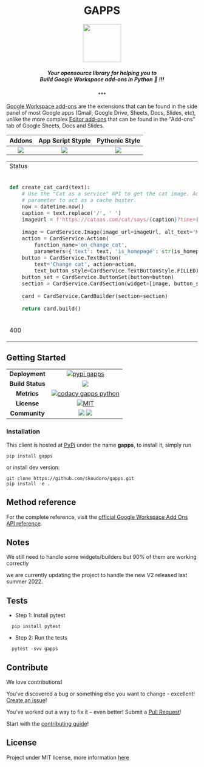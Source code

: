 <h1 align="center">GAPPS</h1>
<p align="center">
<img height="100px" src="https://www.gstatic.com/images/icons/material/system/1x/pets_black_48dp.png">
</p>

<h5 align="center"> Your opensource library for helping you to <br><b>Build Google Workspace add-ons in Python  🐍 !!!</b></h5>

<p align="center">
***
</p>

[Google Workspace add-ons](https://developers.google.com/workspace/add-ons/how-tos/building-gsuite-addons) are the extensions that can be found in the side panel of most Google apps (Gmail, Google Drive, Sheets, Docs, Slides, etc), unlike the more complex [Editor add-ons](https://developers.google.com/workspace/add-ons/how-tos/building-editor-addons) that can be found in the "Add-ons" tab of Google Sheets, Docs and Slides.

| Addons             |  App Script Styple | Pythonic Style |
:-------------------------:|:-------------------------:|:-------------------------:|
![](https://developers.google.com/apps-script/add-ons/images/workspace-addons-cats.png)  |  ![](docs/source/_static/images/code_app_script_style.png?raw=true) | ![](docs/source/_static/images/code_python_style.png?raw=true) |



<table>
<tr>
<td> Status </td> <td> Response </td>
</tr>
<tr>
<td>

```python

def create_cat_card(text):
    # Use the "Cat as a service" API to get the cat image. Add a "time" URL
    # parameter to act as a cache buster.
    now = datetime.now()
    caption = text.replace('/', ' ')
    imageUrl = f'https://cataas.com/cat/says/{caption}?time={now.timestamp()}'

    image = CardService.Image(image_url=imageUrl, alt_text='Meow')
    action = CardService.Action(
        function_name='on_change_cat',
        parameters={'text': text, 'is_homepage': str(is_homepage)})
    button = CardService.TextButton(
        text='Change cat', action=action,
        text_button_style=CardService.TextButtonStyle.FILLED)
    button_set = CardService.ButtonSet(button=button)
    section = CardService.CardSection(widget=[image, button_set])

    card = CardService.CardBuilder(section=section)

    return card.build()

```
</td>
<td>

```python

def create_cat_card(text):
    # Use the "Cat as a service" API to get the cat image. Add a "time" URL
    # parameter to act as a cache buster.
    now = datetime.now()
    caption = text.replace('/', ' ')
    imageUrl = f'https://cataas.com/cat/says/{caption}?time={now.timestamp()}'

    image = CardService.Image(image_url=imageUrl, alt_text='Meow')
    action = CardService.Action(
        function_name='on_change_cat',
        parameters={'text': text, 'is_homepage': str(is_homepage)})
    button = CardService.TextButton(
        text='Change cat', action=action,
        text_button_style=CardService.TextButtonStyle.FILLED)
    button_set = CardService.ButtonSet(button=button)
    section = CardService.CardSection(widget=[image, button_set])

    card = CardService.CardBuilder(section=section)

    return card.build()
```

</td>
</tr>
<tr>
<td> 400 </td>
<td>

**Markdown** _here_. (Blank lines needed before and after!)

</td>
</tr>
</table>


## Getting Started

<table align="center">
    <tr>
      <td align="center"><b>Deployment</b></td>
      <td align="center"><a href="https://pypi.org/project/gapps/"><img src="https://img.shields.io/pypi/v/gapps.svg?logo=python&logoColor=white" alt="pypi gapps"></a></td>
    </tr>
    <tr>
      <td align="center"><b>Build Status</b></td>
      <td align="center"><a href="https://github.com/skoudoro/gapps/actions?query=workflow%3ATest"><img src="https://github.com/skoudoro/gapps/actions/workflows/test.yml/badge.svg"></a></td>
    </tr>
    <tr>
      <td align="center"><b>Metrics</b></td>
      <td align="center">
        <a href="https://app.codacy.com/manual/skab12/gapps?utm_source=github.com&utm_medium=referral&utm_content=skoudoro/gapps&utm_campaign=Badge_Grade_Dashboard"><img src="https://api.codacy.com/project/badge/Grade/9c17e95d29cd489ba86411db969a576e" alt="codacy gapps python"></a>
<!-- <a href="https://codecov.io/gh/skoudoro/gapps"><img src="https://codecov.io/gh/skoudoro/gapps/branch/master/graph/badge.svg" alt="codecov gapps python"></a>  -->
      </td>
    </tr>
    <tr>
      <td align="center"><b>License</b></td>
      <td align="center"><a href="https://opensource.org/licenses/MIT"><img src="https://img.shields.io/badge/License-MIT-blue.svg" alt="MIT"></a></td>
    </tr>
    <tr>
      <td align="center"><b>Community</b></td>
      <td align="center"> <a href="https://github.com/skoudoro/gapps/blob/master/CONTRIBUTING.rst"><img src="https://img.shields.io/badge/contributions-welcome-brightgreen.svg?style=flat"></a> <a href="https://github.com/skoudoro/gapps/blob/master/CONTRIBUTING.rst"><img src="https://img.shields.io/badge/PRs-welcome-brightgreen.svg?style=flat-square"></a></td>
    </tr>
</table>
<!-- <a href="https://github.com/skoudoro/gapps/graphs/contributors"><img src="https://img.shields.io/github/contributors/skoudoro/gapps.svg"></a> -->



### Installation

This client is hosted at [PyPi](https://pypi.org/project/gapps/) under the name **gapps**, to install it, simply run

```terminal
pip install gapps
```

or install dev version:

```terminal
git clone https://github.com/skoudoro/gapps.git
pip install -e .
````

## Method reference

For the complete reference, visit the [official Google Workspace Add Ons API reference](https://developers.google.com/apps-script/reference/card-service).

## Notes

We still need to handle some widgets/builders but 90% of them are working correctly

we are currently updating the project to handle the new V2 released last summer 2022.

<!-- ## Features -->

## Tests

* Step 1: Install pytest

```terminal
  pip install pytest
```

* Step 2: Run the tests

```terminal
  pytest -svv gapps
```

## Contribute

We love contributions!

You've discovered a bug or something else you want to change - excellent! [Create an issue](https://github.com/skoudoro/gapps/issues)!

You've worked out a way to fix it – even better! Submit a [Pull Request](https://github.com/skoudoro/gapps/pulls)!

Start with the [contributing guide](https://github.com/skoudoro/gapps/blob/master/CONTRIBUTING.rst)!

## License

Project under MIT license, more information [here](https://github.com/skoudoro/gapps/blob/master/LICENSE)

